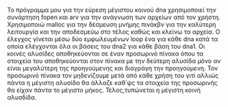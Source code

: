 Το πρόγραμμα μου για την εύρεση μέγιστου κοινού dna χρησιμοποιεί την συνάρτηση fopen και arv για την ανάγνωση των αρχείων από τον χρήστη.
Χρησιμοποιώ malloc για την δέσμευση μνήμης πινάκβν για την καλύτερη λειτουργία και την αποδεσμεύω στο τέλος καθώς και κλείνω τα αρχεία.
Ο έλεγχος γίνεται μέσω δύο εμφωλευμένων loop ένα για κάθε dna κατά τα οποία ελέγχονται όλα οι βάσεις του dna2 για κάθε βάση του dna1.
Οι κοινές αλυσίδες αποθηκεύονται σε έναν προσωρινό πίνακα όπου τα στοιχεία του αποθηκεύονται στον πίνακα με την δεύτερη αλυσίδα μόνο αν είναι μεγαλύτερη της προηγούμενης και διαγράγη την προηγούμενη.
Τον προσωρινό πίνακα τον μηδενίζουμε μετά από κάθε χρήση του γιτί αλλιώς πάντα η μέγιστη αλυσίδα θα άλλαζε καθ΄ψς τα στοιχεία της προσωρινής θα είχαν πάντα το μέγιστο μήκος.
Τέλος,τυπώνεται η μέγιστη κοινή αλυσδίδα.
